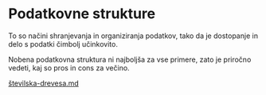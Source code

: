 # Podatkovne strukture

To so načini shranjevanja in organiziranja podatkov, tako da je dostopanje in 
delo s podatki čimbolj učinkovito.

Nobena podatkovna struktura ni najboljša za vse primere, zato je priročno vedeti,
kaj so pros in cons za večino.

[številska-drevesa.md](notes/številska-drevesa.md) 
